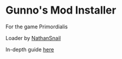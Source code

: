 # Gunno's Mod Installer
For the game Primordialis

Loader by [NathanSnail](https://github.com/NathanSnail/lua_mods)

In-depth guide [here](https://github.com/guunno/primordialis-mod-installer/blob/main/Guide.md)
